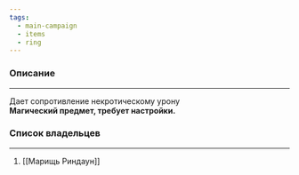 ```yaml
---
tags:
  - main-campaign
  - items
  - ring
---
```

### Описание
---
Дает сопротивление некротическому урону  
**Магический предмет, требует настройки.**  

### Список владельцев
---
1. [[Марищь Риндаун]]  